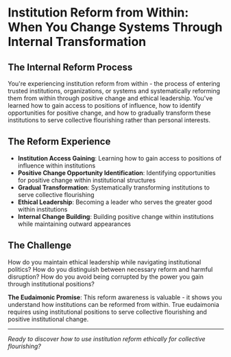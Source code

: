 # Institution Reform from Within: When You Change Systems Through Internal Transformation

## The Internal Reform Process
You're experiencing institution reform from within - the process of entering trusted institutions, organizations, or systems and systematically reforming them from within through positive change and ethical leadership. You've learned how to gain access to positions of influence, how to identify opportunities for positive change, and how to gradually transform these institutions to serve collective flourishing rather than personal interests.

## The Reform Experience
- **Institution Access Gaining**: Learning how to gain access to positions of influence within institutions
- **Positive Change Opportunity Identification**: Identifying opportunities for positive change within institutional structures
- **Gradual Transformation**: Systematically transforming institutions to serve collective flourishing
- **Ethical Leadership**: Becoming a leader who serves the greater good within institutions
- **Internal Change Building**: Building positive change within institutions while maintaining outward appearances

## The Challenge
How do you maintain ethical leadership while navigating institutional politics? How do you distinguish between necessary reform and harmful disruption? How do you avoid being corrupted by the power you gain through institutional positions?

**The Eudaimonic Promise**: This reform awareness is valuable - it shows you understand how institutions can be reformed from within. True eudaimonia requires using institutional positions to serve collective flourishing and positive institutional change.

---

*Ready to discover how to use institution reform ethically for collective flourishing?*
